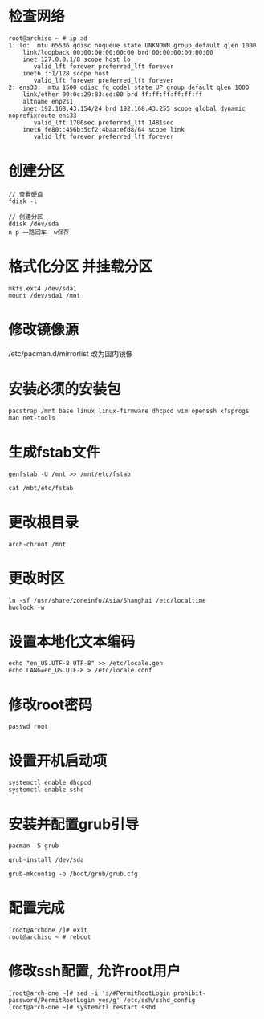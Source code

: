 # 检查网络
```
root@archiso ~ # ip ad                                                                           
1: lo:  mtu 65536 qdisc noqueue state UNKNOWN group default qlen 1000
    link/loopback 00:00:00:00:00:00 brd 00:00:00:00:00:00
    inet 127.0.0.1/8 scope host lo
       valid_lft forever preferred_lft forever
    inet6 ::1/128 scope host 
       valid_lft forever preferred_lft forever
2: ens33:  mtu 1500 qdisc fq_codel state UP group default qlen 1000
    link/ether 00:0c:29:83:ed:00 brd ff:ff:ff:ff:ff:ff
    altname enp2s1
    inet 192.168.43.154/24 brd 192.168.43.255 scope global dynamic noprefixroute ens33
       valid_lft 1706sec preferred_lft 1481sec
    inet6 fe80::456b:5cf2:4baa:efd8/64 scope link 
       valid_lft forever preferred_lft forever
```

# 创建分区

```
// 查看硬盘
fdisk -l

// 创建分区
ddisk /dev/sda 
n p 一路回车  w保存
```

# 格式化分区 并挂载分区
```
mkfs.ext4 /dev/sda1
mount /dev/sda1 /mnt
```

# 修改镜像源
/etc/pacman.d/mirrorlist 改为国内镜像

# 安装必须的安装包
```
pacstrap /mnt base linux linux-firmware dhcpcd vim openssh xfsprogs man net-tools
```

# 生成fstab文件
```
genfstab -U /mnt >> /mnt/etc/fstab  

cat /mbt/etc/fstab
```

# 更改根目录
```
arch-chroot /mnt
```

# 更改时区
```
ln -sf /usr/share/zoneinfo/Asia/Shanghai /etc/localtime
hwclock -w
```

# 设置本地化文本编码
```
echo "en_US.UTF-8 UTF-8" >> /etc/locale.gen
echo LANG=en_US.UTF-8 > /etc/locale.conf
```

# 修改root密码
```
passwd root
```

# 设置开机启动项
```
systemctl enable dhcpcd
systemctl enable sshd
```

# 安装并配置grub引导
```
pacman -S grub

grub-install /dev/sda

grub-mkconfig -o /boot/grub/grub.cfg
```

# 配置完成
```
[root@Archone /]# exit
root@archiso ~ # reboot
``` 

# 修改ssh配置, 允许root用户
```
[root@arch-one ~]# sed -i 's/#PermitRootLogin prohibit-password/PermitRootLogin yes/g' /etc/ssh/sshd_config
[root@arch-one ~]# systemctl restart sshd
```